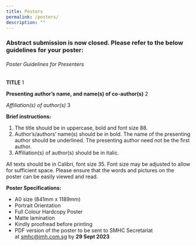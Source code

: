```yaml
---
title: Posters
permalink: /posters/
description: ""
---
```

### Abstract submission is now closed. Please refer to the below guidelines for your poster:

###### Poster Guidelines for Presenters

**TITLE** 1

**Presenting author’s name, and name(s) of co-author(s)** 2

*Affiliation(s) of author(s)* 3

**Brief instructions:**

1. The title should be in uppercase, bold and font size 88.
2. Author’s/authors’ name(s) should be in bold. The name of the presenting author should be underlined. The presenting author need not be the first author.
3. Affiliation(s) of author(s) should be in italic.

All texts should be in Calibri, font size 35. Font size may be adjusted to allow for sufficient space. Please ensure that the words and pictures on the poster can be easily viewed and read.

**Poster Specifications:**

* A0 size (841mm x 1189mm)
* Portrait Orientation
* Full Colour Hardcopy Poster
* Matte lamination
* Kindly proofread before printing
* PDF version of the poster to be sent to SMHC Secretariat at [smhc@imh.com.sg](mailto:smhc@imh.com.sg) by **29 Sept 2023**